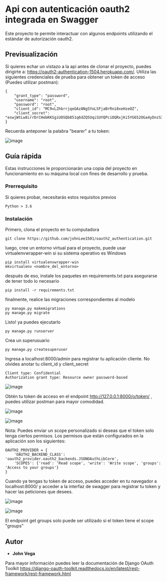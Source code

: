 # Api con autenticación oauth2 integrada en Swagger
Este proyecto te permite interactuar con algunos endpoints utilizando el estándar de autorización oauth2.

## Previsualización

Si quieres echar un vistazo a la api antes de clonar el proyecto, puedes dirigirte a: https://oauth2-authentication-1504.herokuapp.com/.
Utiliza las siguientes credenciales de prueba para obtener un token de acceso (Puedes utilizar postman):

```
{
    "grant_type": "password",
    "username": "root",
    "password": "root",
    "client_id": "MC9vL2hbrrjqeGAzANgSYoLSFjaBrRni8xeHzeOZ",
    "client_secret": "eswjWtLw8irrDrCHebKKSgiUOSQb851q6dZQ5UqiSUYQPciOQRxjKi5YG652OGa4yDnzS3otGIFHupUZP2Bewm5ALQHF392ph6jl1j9dgB0DlBBUyRCJRQn6aWa5xe9Q"
}
```
Recuerda anteponer la palabra "bearer" a tu token:

![image](https://user-images.githubusercontent.com/71096926/121090434-360d2480-c7ae-11eb-9441-575c6de79611.png)

## Guía rápida

Estas instrucciones le proporcionarán una copia del proyecto en funcionamiento en su máquina local con fines de desarrollo y prueba.

### Prerrequisito

Si quieres probar, necesitarás estos requisitos previos

```
Python > 3.6
```

### Instalación

Primero, clona el proyecto en tu computadora

```
git clone https://github.com/johnLee1501/oauth2_authentication.git
```

luego, cree un entorno virtual para el proyecto, puede usar virtualenvwrapper-win si su sistema operativo es Windows

```
pip install virtualenvwrapper-win
mkvirtualenv <nombre_del_entorno>
```

después de eso, instale los paquetes en requirements.txt para asegurarse de tener todo lo necesario

```
pip install -r requirements.txt
```

finalmente, realice las migraciones correspondientes al modelo

```
py manage.py makemigrations
py manage.py migrate
```

Listo! ya puedes ejecutarlo

```
py manage.py runserver
```

Crea un superusuario

```
py manage.py createsuperuser
```

Ingresa a localhost:8000/admin para registrar tu aplicación cliente. No olvides anotar tu client_id y client_secret
```
Client type: Confidential
Authorization grant type: Resource owner password-based
```

![image](https://user-images.githubusercontent.com/71096926/119763670-924e7b00-be75-11eb-8e77-b7f8a8cfbde5.png)

Obtén tu token de acceso en el endpoint http://127.0.0.1:8000/o/token/ , puedes utilizar postman para mayor comodidad.

![image](https://user-images.githubusercontent.com/71096926/119763793-ce81db80-be75-11eb-9947-2f4143dce1e8.png)

![image](https://user-images.githubusercontent.com/71096926/119763932-17d22b00-be76-11eb-83a1-d6235dc5be9e.png)

Nota: Puedes enviar un scope personalizado si deseas que el token solo tenga ciertos permisos. Los permisos que están configurados en la aplicación son los siguientes:
```
OAUTH2_PROVIDER = {
    'OAUTH2_BACKEND_CLASS': 'oauth2_provider.oauth2_backends.JSONOAuthLibCore',
    'SCOPES': {'read': 'Read scope', 'write': 'Write scope', 'groups': 'Access to your groups'}
}
```

Cuando ya tengas tu token de acceso, puedes acceder en tu navegador a localhost:8000/ y acceder a la interfaz de swagger para registrar tu token y hacer las peticiones que desees. 

![image](https://user-images.githubusercontent.com/71096926/119764123-78616800-be76-11eb-8448-c8944009ce95.png)

![image](https://user-images.githubusercontent.com/71096926/119764187-93cc7300-be76-11eb-8903-cd64d60b8f7c.png)

El endpoint get groups solo puede ser utilizado si el token tiene el scope "groups"

## Autor

* **John Vega**

Para mayor información puedes leer la documentación de Django OAuth Toolkit
https://django-oauth-toolkit.readthedocs.io/en/latest/rest-framework/rest-framework.html
